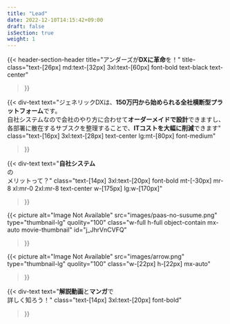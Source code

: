 ```yaml
---
title: "Lead"
date: 2022-12-10T14:15:42+09:00
draft: false
isSection: true
weight: 1
---
```


<section class="bg-white text-center py-10 md:pt-32 md:pb-10 px-2 3xl:pr-2">

<div class="w-full lg:w-[calc(100%_-_16rem)] 2xl:w-3/4 2xl:mx-auto">

{{< header-section-header 
    title="アンダーズが<strong class='text-[#1A81B6]'>DXに革命</strong>を！"
    title-class="text-[26px] md:text-[32px] 3xl:text-[60px] font-bold text-black text-center"
>}}

<div>

{{< div-text
    text="ジェネリックDXは、<strong class='font-bold text-[#1A81B6]'>150万円から始められる全社横断型プラットフォーム</strong>です。 <br>自社システムなので会社のやり方に合わせて<strong class='font-bold text-[#1A81B6]'>オーダーメイドで設計</strong>できますし、<br> 各部署に散在するサブスクを整理することで、<strong class='font-bold text-[#1A81B6]'>ITコストを大幅に削減</strong>できます"
    class="text-[16px] 3xl:text-[28px] text-center lg:mt-[80px] font-medium"
>}}

</div>

<div class="flex flex-col md:flex-row justify-center mx-auto md:max-w-[1500px] items-center 3xl:items-start mt-[58px]">

<div class="bg-[url('../img/fukidashi_cloud_1.png')] bg-contain h-[200px] w-[200px] lg:w-[180px] lg:h-[180px] mt-4 flex flex-col justify-center bg-no-repeat shrink-0">

{{< div-text
    text="<strong class='text-[#1A81B6] text-[20px] 3xl:text-[26px]'>自社システム</strong><br>の<br>メリットって？"
    class="text-[14px] 3xl:text-[20px] font-bold mt-[-30px] mr-8 xl:mr-0 2xl:mr-8 text-center w-[175px] lg:w-[170px]"
>}}

</div>

<div class="relative h-[200px] w-[360px] lg:h-[275px] lg:w-[500px] cursor-pointer select-none shrink-0">

{{< picture
    alt="Image Not Available"
    src="images/paas-no-susume.png"
    type="thumbnail-lg"
    quolity="100"
    class="w-full h-full object-contain mx-auto movie-thumbnail"
    id="j_JhrVnCVFQ"
>}}

<div class="bg-[#1A81B6] w-[66px] h-[66px] flex flex-col justify-center rounded-full border-[5px] border-[#1264A3] absolute top-1/2 -translate-y-1/2 left-1/2 -translate-x-1/2 pointer-events-none">

{{< picture
    alt="Image Not Available"
    src="images/arrow.png"
    type="thumbnail-lg"
    quolity="100"
    class="w-[22px] h-[22px] mx-auto"
>}}

</div>

</div>

<div class="bg-[url('../img/fukidashi_cloud_2.png')] bg-contain h-[180px] w-[180px] lg:h-[180px] lg:w-[180px] mt-4 ml-4 flex flex-col justify-center bg-no-repeat text-center shrink-0">

{{< div-text
    text="<strong class='text-[#1A81B6] text-[20px] 3xl:text-[26px]'>解説動画</strong>と<strong class='text-[#1A81B6] text-[20px] 3xl:text-[26px]'>マンガ</strong>で<br>詳しく知ろう！"
    class="text-[14px] 3xl:text-[20px] font-bold"
>}}

</div>

</div>

</div>

</section>
